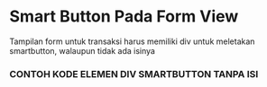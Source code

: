 # Smart Button Pada Form View

Tampilan form untuk transaksi harus memiliki div untuk meletakan smartbutton, walaupun tidak ada isinya

<script
  type="text/javascript"
  src="https://cdn.jsdelivr.net/npm/gist-embed@1.0.4/dist/gist-embed.min.js"
></script>

### CONTOH KODE ELEMEN DIV SMARTBUTTON TANPA ISI

<code data-gist-id="b0d0411625dba1a7d6ea17df4e75156b" data-gist-highlight-line="107-113" data-gist-line="160-463"></code>
